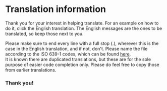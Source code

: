 # Translation information

Thank you for your interest in helping translate.
For an example on how to do it, click the English translation. The English messages are the ones to be translated, so keep those next to you.

Please make sure to end every line with a full stop (.), wherever this is the case in the English translation, and if not, don't.
Please name the file according to the ISO 639-1 codes, which can be found [here](https://en.wikipedia.org/wiki/List_of_ISO_639-1_codes).
<br>
It is known there are duplicated translations, but these are for the sole purpose of easier code completion only. Please do feel free to copy those from earlier translations.

### Thank you!
